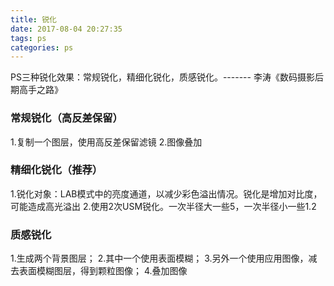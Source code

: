 ```yaml
---
title: 锐化
date: 2017-08-04 20:27:35
tags: ps
categories: ps
---
```



PS三种锐化效果：常规锐化，精细化锐化，质感锐化。------- 李涛《数码摄影后期高手之路》

<!-- more -->
### 常规锐化（高反差保留）

1.复制一个图层，使用高反差保留滤镜
2.图像叠加

### 精细化锐化（推荐）

1.锐化对象：LAB模式中的亮度通道，以减少彩色溢出情况。锐化是增加对比度，可能造成高光溢出
2.使用2次USM锐化。一次半径大一些5，一次半径小一些1.2

### 质感锐化

1.生成两个背景图层；
2.其中一个使用表面模糊；
3.另外一个使用应用图像，减去表面模糊图层，得到颗粒图像；
4.叠加图像
